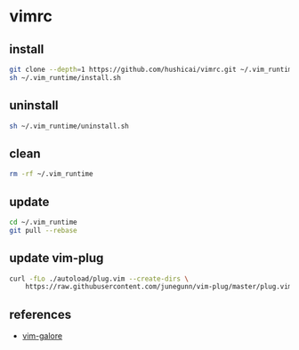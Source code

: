 # vimrc

## install

```bash
git clone --depth=1 https://github.com/hushicai/vimrc.git ~/.vim_runtime
sh ~/.vim_runtime/install.sh
```

## uninstall

```bash
sh ~/.vim_runtime/uninstall.sh
```

## clean

```bash
rm -rf ~/.vim_runtime
```

## update

```bash
cd ~/.vim_runtime
git pull --rebase
```

## update vim-plug

```bash
curl -fLo ./autoload/plug.vim --create-dirs \
    https://raw.githubusercontent.com/junegunn/vim-plug/master/plug.vim
```

## references

* [vim-galore](https://github.com/mhinz/vim-galore)
